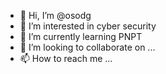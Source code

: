 - 👋 Hi, I’m @osodg
- 👀 I’m interested in cyber security
- 🌱 I’m currently learning PNPT
- 💞️ I’m looking to collaborate on ...
- 📫 How to reach me ...

<!---
osodg/osodg is a ✨ special ✨ repository because its `README.md` (this file) appears on your GitHub profile.
You can click the Preview link to take a look at your changes.
--->
